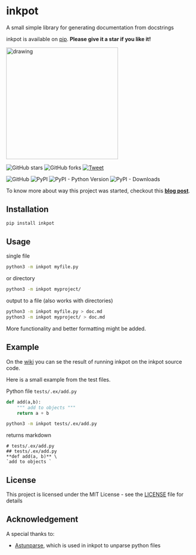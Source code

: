 # inkpot
A small simple library for generating documentation from docstrings

inkpot is available on [pip](https://pypi.org/project/inkpot/). **Please give it a star if you like it!**

<img src="https://cdn.pixabay.com/photo/2014/04/05/12/20/ink-316909_960_720.jpg" alt="drawing" width="300"/>

![GitHub stars](https://img.shields.io/github/stars/AxelGard/inkpot?style=social)
![GitHub forks](https://img.shields.io/github/forks/AxelGard/inkpot?style=social)
[![Tweet](https://img.shields.io/twitter/url/http/shields.io.svg?style=social)](https://twitter.com/Axel_Gard)

![GitHub](https://img.shields.io/github/license/AxelGard/inkpot?style=plastic)
![PyPI](https://img.shields.io/pypi/v/inkpot)
![PyPI - Python Version](https://img.shields.io/pypi/pyversions/inkpot)
![PyPI - Downloads](https://img.shields.io/pypi/dm/inkpot)

To know more about way this project was started, checkout this **[blog post](https://axelgard.github.io/blog/inkpot/2021/07/01/inkpot-init.html)**.

## Installation
```bash
pip install inkpot
```

## Usage
single file
```bash
python3 -m inkpot myfile.py
```
or directory
```bash
python3 -m inkpot myproject/
```
output to a file (also works with directories)
```bash
python3 -m inkpot myfile.py > doc.md
python3 -m inkpot myproject/ > doc.md
```

More functionality and better formatting might be added.

## Example

On the [wiki](https://github.com/AxelGard/inkpot/wiki/inkpot-src-docs) you can se the result of running inkpot on the inkpot source code.

Here is a small example from the test files. 

Python file `tests/.ex/add.py`
```python
def add(a,b):
    """ add to objects """
    return a + b

```

```bash
python3 -m inkpot tests/.ex/add.py
```
returns markdown
```
# tests/.ex/add.py
## tests/.ex/add.py
**def add(a, b)** \
`add to objects `
```

## License
This project is licensed under the MIT License - see the [LICENSE](LICENSE.txt) file for details


## Acknowledgement 

A special thanks to: 

* [Astunparse](https://pypi.org/project/astunparse/), which is used in inkpot to unparse python files
